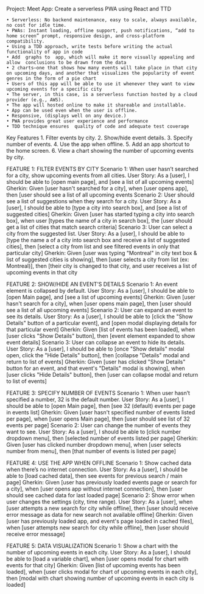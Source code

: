 Project: Meet App: Create a serverless PWA using React and TTD

	• Serverless: No backend maintenance, easy to scale, always available, no cost for idle time. 
	• PWAs: Instant loading, offline support, push notifications, “add to home screen” prompt, responsive design, and cross-platform compatibility.
	• Using a TDD approach, write tests before writing the actual functionality of app in code
	• Add  graphs to  app, which will make it more visually appealing and allow  conclusions to be drawn from the data
	• 2 charts—one that shows how many events will take place in that city on upcoming days, and another that visualizes the popularity of event genres in the form of a pie chart
	• Users of this app will be able to use it whenever they want to view upcoming events for a specific city
	• The server, in this case, is a serverless function hosted by a cloud provider (e.g., AWS). 
	• The app will hosted online to make it shareable and installable.
	• App can be used even when the user is offline. 
	• Responsive, (displays well on any device.)
	• PWA provides great user experience and performance
	• TDD technique ensures  quality of code and adequate test coverage

Key Features 
	1. Filter events by city. 
	2. Show/hide event details. 
	3. Specify number of events. 
	4. Use the app when offline.
	5. Add an app shortcut to the home screen. 
	6. View a chart showing the number of upcoming events by city.


FEATURE 1: FILTER EVENTS BY CITY
Scenario 1: When user hasn’t searched for a city, show upcoming events from all cities.
	User Story: As a [user], I should be able to [open main page], and [see a list of all upcoming events]
	Gherkin: Given [user hasn't searched for a city], when [user opens app], then [user should see a list of all upcoming events 
Scenario 2: User should see a list of suggestions when they search for a city.
	User Story: As a [user], I should be able to [type a city into search box],  and [see a list of suggested cities]
	Gherkin: Given [user has started typing a city into search box], when user [types the name of a city in search box], the [user should get a list of cities that match search criteria]
Scenario 3: User can select a city from the suggested list.
	User Story: As a [user], I should be able to [type the name a of a city into search box and receive a list of suggested cities], then [select a city from list and see filtered events in only that particular city] 
	Gherkin: Given [user was typing "Montreal" in city text box & list of suggested cities is showing], then [user selects a city from list (ex: Montreal)], then [their city is changed to that city, and user receives a list of upcoming events in that city 
	

FEATURE 2: SHOW/HIDE AN EVENT’S DETAILS
Scenario 1: An event element is collapsed by default.
	User Story: As a [user], I should be able to [open Main page], and [see a list of upcoming events]
	Gherkin: Given [user hasn't search for a city], when [user opens main page], then [user should see a list of all upcoming events]
Scenario 2: User can expand an event to see its details.
	User Story: As a [user], I should be able to [click the "Show Details" button of a particular event], and [open modal displaying details for that particular event]
	Gherkin: Given [list of events has been loaded], when [user clicks "Show Details" button], then [event element expanded to show event details]
Scenario 3: User can collapse an event to hide its details.
	User Story: As a [user], I should be able to [once "Show details" modal open, click the "Hide Details" button], then [collapse "Details" modal and return to list of events]
	Gherkin: Given [user has clicked "Show Details" button for an event, and that event's "Details" modal is showing], when [user clicks "Hide Details" button], then [user can collapse modal and return to list of events]


FEATURE 3: SPECIFY NUMBER OF EVENTS
Scenario 1: When user hasn’t specified a number, 32 is the default number.
	User Story: As a [user], I should be able to [open Main page], then [see 32 (default) events per page in events list]
	Gherkin: Given [user hasn't specified number of events listed per page], when [user opens Main page], then [user should see list of 32 events per page]
Scenario 2: User can change the number of events they want to see.
	User Story: As a [user], I should be able to [click number dropdown menu], then [selected number of events listed per page]
	Gherkin: Given [user has clicked number dropdown menu], when [user selects number from menu], then [that number of events is listed per page]


FEATURE 4: USE THE APP WHEN OFFLINE
Scenario 1: Show cached data when there’s no internet connection.
	User Story: As a [user], I should be able to [load cached data], then see events for previous search / main page]
	Gherkin: Given [user has previously loaded events page or search for a city], when [user opens app without internet connection], then [user should see cached data for last loaded page]
Scenario 2: Show error when user changes the settings (city, time range).
	User Story: As a [user], when [user attempts a new search for city while offline], then [user should receive error message as data for new search not available offline]
	Gherkin: Given [user has previously loaded app, and event's page loaded in cached files], when [user attempts new search for city while offline], then [user should receive error message]


FEATURE 5: DATA VISUALIZATION
Scenario 1: Show a chart with the number of upcoming events in each city.
	User Story: As a [user], I should be able to [load a variable chart], when [user opens modal for chart with events for that city]
	Gherkin: Given [list of upcoming events has been loaded], when [user clicks modal for chart of upcoming events in each city], then [modal with chart showing number of upcoming events in each city is loaded] 